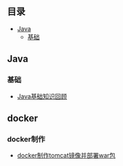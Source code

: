 ## 目录
- [Java](#java)
    - [基础](#基础)

## Java
### 基础
* [Java基础知识回顾]()
## docker
### docker制作
* [docker制作tomcat镜像并部署war包](docker制作tomcat镜像并部署war包)